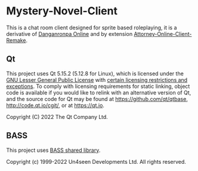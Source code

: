 # Mystery-Novel-Client
This is a chat room client designed for sprite based roleplaying, it is a derivative of [Danganronpa Online](https://github.com/Keightiie/DRO-Client) and by extension [Attorney-Online-Client-Remake](https://github.com/AttorneyOnline/AO2-Client).

## Qt
This project uses Qt 5.15.2 (5.12.8 for Linux), which is licensed under the [GNU Lesser General Public License](https://www.gnu.org/licenses/lgpl-3.0.txt) with [certain licensing restrictions and exceptions](https://www.qt.io/qt-licensing-terms/). To comply with licensing requirements for static linking, object code is available if you would like to relink with an alternative version of Qt, and the source code for Qt may be found at https://github.com/qt/qtbase, http://code.qt.io/cgit/, or at https://qt.io.

Copyright (C) 2022 The Qt Company Ltd.

## BASS
This project uses [BASS shared library](http://www.un4seen.com/).

Copyright (c) 1999-2022 Un4seen Developments Ltd. All rights reserved.
